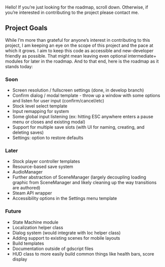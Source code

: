 Hello! If you’re just looking for the roadmap, scroll down. Otherwise, if you’re interested in contributing to the project please contact me.

## Project Goals
While I’m more than grateful for anyone’s interest in contributing to this project, I am keeping an eye on the scope of this project and the pace at which it grows. I aim to keep this code as accessible and new-developer friendly as possible. That might mean leaving even optional intermediate+ modules for later in the roadmap. And to that end, here is the roadmap as it stands today:

### Soon
- Screen resolution / fullscreen settings (done, in develop branch)
- Confirm dialog / modal template - throw up a window with some options and listen for user input (confirm/cancel/etc)
- Stock level select template
- Input remapping for system
- Some global input listening (ex: hitting ESC anywhere enters a pause menu or closes and existing modal)
- Support for multiple save slots (with UI for naming, creating, and deleting saves)
- Settings: option to restore defaults

### Later
- Stock player controller templates
- Resource-based save system
- AudioManager
- Further abstraction of SceneManager (largely decoupling loading graphic from SceneManager and likely cleaning up the way transitions are authored)
- Steam API wrapper
- Accessibility options in the Settings menu template

### Future
- State Machine module
- Localization helper class
- Dialog system (would integrate with loc helper class)
- Adding support to existing scenes for mobile layouts
- Build templates
- Documentation outside of gdscript files
- HUD class to more easily build common things like health bars, score display

